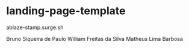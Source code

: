# landing-page-template

<!-- Link do surge: -->
ablaze-stamp.surge.sh
<!-- Membros do grupo: -->
Bruno Siqueira de Paulo
William Freitas da Silva
Matheus Lima Barbosa
